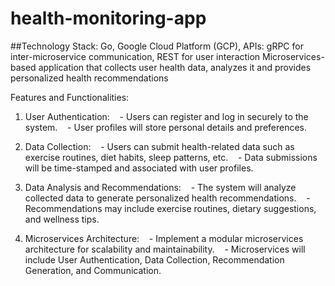 # health-monitoring-app

##Technology Stack: Go, Google Cloud Platform (GCP), APIs: gRPC for inter-microservice communication, REST for user interaction
Microservices-based application that collects user health data, analyzes it and provides personalized health recommendations

Features and Functionalities:
1. User Authentication:
   - Users can register and log in securely to the system.
   - User profiles will store personal details and preferences.

2. Data Collection:
   - Users can submit health-related data such as exercise routines, diet habits, sleep patterns, etc.
   - Data submissions will be time-stamped and associated with user profiles.

3. Data Analysis and Recommendations:
   - The system will analyze collected data to generate personalized health recommendations.
   - Recommendations may include exercise routines, dietary suggestions, and wellness tips.

5. Microservices Architecture: 
  - Implement a modular microservices architecture for scalability and maintainability.
   - Microservices will include User Authentication, Data Collection, Recommendation Generation, and Communication.
